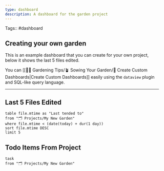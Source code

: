```yaml
---
type: dashboard
description: A dashboard for the garden project
---
```

Tags:: #dashboard

## Creating your own garden

This is an example dashboard that you can create for your own project, below it shows the last 5 files edited.

You can [[👩‍🌾 Gardening Tips/🪴 Sowing Your Garden/🎯  Create Custom Dashboards|Create Custom Dashboards]] easily using the `dataview` plugin and SQL-like query language.

---

## Last 5 Files Edited
```dataview
table file.mtime as "Last tended to"
from "🗂 Projects/My New Garden"
where file.mtime < (date(today) + dur(1 day))
sort file.mtime DESC
limit 5
```

## Todo Items From Project
```dataview
task
from "🗂 Projects/My New Garden"
```